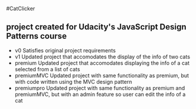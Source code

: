 #CatClicker
## project created for Udacity's JavaScript Design Patterns course

* v0 Satisfies original project requirements
* v1 Updated project that accomodates the display of the info of two cats
* premium Updated project that accomodates displaying the info of a cat selected from a list of cats
* premiumMVC Updated project with same functionality as premium, but with code written using the MVC design pattern
* premiumpro Updated project with same functionality as premium and premiumMVC, but with an admin feature so user can edit the info of a cat